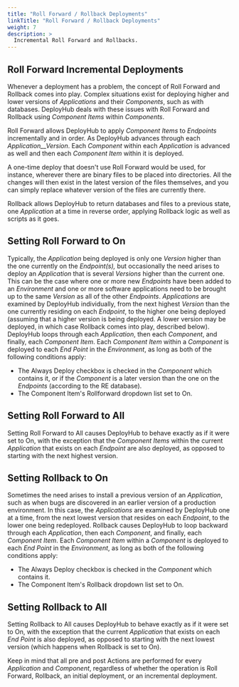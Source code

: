 ```yaml
---
title: "Roll Forward / Rollback Deployments"
linkTitle: "Roll Forward / Rollback Deployments"
weight: 7
description: >
  Incremental Roll Forward and Rollbacks.
---
```


## Roll Forward Incremental Deployments

Whenever a deployment has a problem, the concept of Roll Forward and Rollback comes into play. Complex situations exist for deploying higher and lower versions of _Applications_ and their _Components_, such as with databases. DeployHub deals with these issues with Roll Forward and Rollback using _Component Items_ within _Components_.

Roll Forward allows DeployHub to apply _Component Items_ to _Endpoints_ incrementally and in order. As DeployHub advances through each _Application__Version_. Each _Component_ within each _Application_ is advanced as well and then each _Component Item_ within it is deployed.

A one-time deploy that doesn't use Roll Forward would be used, for instance, wherever there are binary files to be placed into directories. All the changes will then exist in the latest version of the files themselves, and you can simply replace whatever version of the files are currently there.

Rollback allows DeployHub to return databases and files to a previous state, one _Application_ at a time in reverse order, applying Rollback logic as well as scripts as it goes.

## Setting Roll Forward to On

Typically, the _Application_ being deployed is only one _Version_ higher than the one currently on the _Endpoint(s),_ but occasionally the need arises to deploy an _Application_ that is several _Versions_ higher than the current one. This can be the case where one or more new _Endpoints_ have been added to an _Environment_ and one or more software applications need to be brought up to the same _Version_ as all of the other _Endpoints_. _Applications_ are examined by DeployHub individually, from the next highest _Version_ than the one currently residing on each _Endpoint_, to the higher one being deployed (assuming that a higher version is being deployed. A lower version may be deployed, in which case Rollback comes into play, described below). DeployHub loops through each _Application_, then each _Component_, and finally, each _Component Item_. Each _Component Item_ within a _Component_ is deployed to each _End Point_ in the _Environment_, as long as both of the following conditions apply:

- The Always Deploy checkbox is checked in the _Component_ which contains it, or if the _Component_ is a later version than the one on the _Endpoints_ (according to the RE database).
- The Component Item's Rollforward dropdown list set to On.

## Setting Roll Forward to All

Setting Roll Forward to All causes DeployHub to behave exactly as if it were set to On, with the exception that the _Component Items_ within the current _Application_ that exists on each _Endpoint_ are also deployed, as opposed to starting with the next highest version.

## Setting Rollback to On

Sometimes the need arises to install a previous version of an _Application_, such as when bugs are discovered in an earlier version of a production environment. In this case, the _Applications_ are examined by DeployHub one at a time, from the next lowest version that resides on each _Endpoint_, to the lower one being redeployed. Rollback causes DeployHub to loop backward through each _Application_, then each _Component_, and finally, each _Component Item_. Each _Component Item_ within a _Component_ is deployed to each _End Point_ in the _Environment_, as long as both of the following conditions apply:

- The Always Deploy checkbox is checked in the _Component_ which contains it.
- The Component Item's Rollback dropdown list set to On.

## Setting Rollback to All

Setting Rollback to All causes DeployHub to behave exactly as if it were set to On, with the exception that the current _Application_ that exists on each _End Point_ is also deployed, as opposed to starting with the next lowest version (which happens when Rollback is set to On).

Keep in mind that all pre and post Actions are performed for every _Application_ and _Component_, regardless of whether the operation is Roll Forward, Rollback, an initial deployment, or an incremental deployment.
